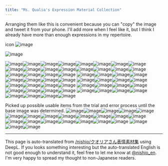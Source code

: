 ```yaml
---
title: "Ms. Qualia's Expression Material Collection"
---
```


Arranging them like this is convenient because you can "copy" the image and tweet it from your phone.
I'll add more when I feel like it, but I think I already have more than enough expressions in my repertoire.

icon
![image](https://gyazo.com/6b7beb6c41765ff93c1bdede39f5d14a/thumb/1000)

![image](https://gyazo.com/ce558bcdf2f017075fa7829250d76009/thumb/1000)


![image](https://gyazo.com/9e83175fabda069617739f6121faec59/thumb/1000)![image](https://gyazo.com/d74d72959971557b3286072eaa360c06/thumb/1000)![image](https://gyazo.com/596991e4aad2d583fcaf10d938e228f8/thumb/1000)![image](https://gyazo.com/53632c6150b8090b95b1b6bb9cc5a544/thumb/1000)![image](https://gyazo.com/bee5a9e0266424d2d88ae636d9f0b045/thumb/1000)![image](https://gyazo.com/4a87e2d448653d78177b6a7b052aebf1/thumb/1000)![image](https://gyazo.com/cbd9400299e6f8e43f71d75584b11159/thumb/1000)![image](https://gyazo.com/dd92b0b052ee7f507b215bb3bbca6d16/thumb/1000)![image](https://gyazo.com/41e5f40c0a608020cdd3235681709be4/thumb/1000)![image](https://gyazo.com/442c6ff78a9064a19e36fc1cb5f8ac76/thumb/1000)![image](https://gyazo.com/d7d1003d7bfdf8e0f323c02c09847d34/thumb/1000)![image](https://gyazo.com/795aefa5f5ecdf9c535b187f6d9b99e6/thumb/1000)![image](https://gyazo.com/2cfb29735fcc30aade0263cfd5412f43/thumb/1000)![image](https://gyazo.com/1f1f4ea4cdb5e5f2dc4a92a56394eee6/thumb/1000)![image](https://gyazo.com/6fa24da500c8e3cc83e0dd07c0e81ae2/thumb/1000)![image](https://gyazo.com/03fdac9e4bf9da30488221795cb1c7de/thumb/1000)![image](https://gyazo.com/af9d4c91b9ccb8e2c2390d1b2d21551d/thumb/1000)![image](https://gyazo.com/e3f1c25aa0cc85dab0eba676589092d9/thumb/1000)![image](https://gyazo.com/1a268c7dec3699166963d4d6701871c5/thumb/1000)![image](https://gyazo.com/991759232ae7300dcc8c13257743bc45/thumb/1000)
![image](https://gyazo.com/8843e0926068248f94b89c5113226ad5/thumb/1000)![image](https://gyazo.com/f2ef2d0df10bff930802e1c910c1bcc6/thumb/1000)![image](https://gyazo.com/11010492e7f498c149cc99c360b94768/thumb/1000)![image](https://gyazo.com/efd5935c756e34230b410c410bfdcfd7/thumb/1000)
![image](https://gyazo.com/16fc3139df535bff429fa7a9c4c13265/thumb/1000)![image](https://gyazo.com/fa3eb84a903018dab64ceda7d5943a1a/thumb/1000)![image](https://gyazo.com/3ce82734142d74fff8636683842df4d4/thumb/1000)![image](https://gyazo.com/779197603a39c16532d4f2921a54748f/thumb/1000)
![image](https://gyazo.com/17e21fae3a8dab8bb63cf1080579ba2d/thumb/1000)![image](https://gyazo.com/4236cca1bb48ee71dfccd081a30c7cd7/thumb/1000)![image](https://gyazo.com/efb81c63bf1037a27ce7353b41665414/thumb/1000)![image](https://gyazo.com/2ec957135443efe9e86b182b711d0394/thumb/1000)
![image](https://gyazo.com/a45a8a59efeb2106274c43b0aa850db7/thumb/1000)![image](https://gyazo.com/66f8745994b9840144ac7812a9514d58/thumb/1000)![image](https://gyazo.com/09018560e26413962dad7fe82a9a773e/thumb/1000)![image](https://gyazo.com/d9687b950995cc3535de8f3c6380c150/thumb/1000)
![image](https://gyazo.com/4731267d2d1bd4ca8df23ccd76cffb35/thumb/1000)![image](https://gyazo.com/8c2a5dfabd363ce6aa607c591d0256a4/thumb/1000)![image](https://gyazo.com/0a201864d580a91ff52a7ab92ace6e9b/thumb/1000)![image](https://gyazo.com/022e4b597112c9daac757f4b37f82bb6/thumb/1000)
![image](https://gyazo.com/804cce5ae527fe63f7e91f264f65e622/thumb/1000)![image](https://gyazo.com/b721dc617f7fc19ac65383cc3a2b7eeb/thumb/1000)![image](https://gyazo.com/1d31d35eb744d26722a8851516ed3595/thumb/1000)![image](https://gyazo.com/657d6db9765e88f393e56d9087a0bb00/thumb/1000)
![image](https://gyazo.com/c298dd26506244835b0e83311d86e352/thumb/1000)![image](https://gyazo.com/c9bafaaad0c294865b20d9944fb6a787/thumb/1000)![image](https://gyazo.com/e5ad5330b4745638fb769d12bcf671ca/thumb/1000)![image](https://gyazo.com/6b7beb6c41765ff93c1bdede39f5d14a/thumb/1000)
![image](https://gyazo.com/3fd6fb20dd52b454acc15b0e42f3b230/thumb/1000)![image](https://gyazo.com/f1592cfe2251258d1463fe49924d0d2d/thumb/1000)![image](https://gyazo.com/3fa12e44df649902ec5d31d572e9401b/thumb/1000)![image](https://gyazo.com/3708b9736c1c74444ae306f9d04e71ac/thumb/1000)

Picked up possible usable items from the trial and error process until the base image was determined.
![image](https://gyazo.com/73d3bc508f8837099c8ec98f9faa057b/thumb/1000)![image](https://gyazo.com/471016476a6d8349cf4cefe818bc2336/thumb/1000)![image](https://gyazo.com/7074a1f50098d0d5c2def52dd5401bca/thumb/1000)![image](https://gyazo.com/b3e9372de8b0f5ae7c08a8c70fbbe2ca/thumb/1000)![image](https://gyazo.com/4e278f6f25b50c6aafd52ca99eaac5ca/thumb/1000)![image](https://gyazo.com/c81cf064b6ca221448e4faa5855bc2b5/thumb/1000)![image](https://gyazo.com/63be66f648b5f5a565915caa7fcd30b2/thumb/1000)![image](https://gyazo.com/d04eade4d3619cbc36746d078e417ff5/thumb/1000)![image](https://gyazo.com/5e44eecc50603d715b2bf61b96fdb21e/thumb/1000)![image](https://gyazo.com/e1add410ed1e3a33f06aaa748a9af77e/thumb/1000)![image](https://gyazo.com/dbe2e06dface5c32ba82e828dcd70490/thumb/1000)![image](https://gyazo.com/0059f706d023a29a4a24cf1f842fec11/thumb/1000)![image](https://gyazo.com/58475a278cae0045d05462a422168187/thumb/1000)![image](https://gyazo.com/52127644ae9fa6b015d2583571a46ba0/thumb/1000)![image](https://gyazo.com/8e36fa6e52e93b24e2c857e0c2f659ce/thumb/1000)![image](https://gyazo.com/937df65d852e8c45a7c41b0b3a40a796/thumb/1000)![image](https://gyazo.com/b8c3c4dcefabddbc45a63cf365369891/thumb/1000)![image](https://gyazo.com/142c164c43fceeb39295406fb06ef00f/thumb/1000)![image](https://gyazo.com/c4bc60674d666d6047a20bfeb1078eb5/thumb/1000)![image](https://gyazo.com/a25f7e9fa8161cc3a1a4dc63a2dfa8c1/thumb/1000)
![image](https://gyazo.com/353fabf8c0a665d9f1f6e86eafd652ef/thumb/1000)![image](https://gyazo.com/5ac7d061891505a3c42c4bb18908de24/thumb/1000)![image](https://gyazo.com/7287c6040214ae2c7172e6bf4232e0f3/thumb/1000)

---
This page is auto-translated from [/nishio/クオリアさん表情素材集](https://scrapbox.io/nishio/クオリアさん表情素材集) using DeepL. If you looks something interesting but the auto-translated English is not good enough to understand it, feel free to let me know at [@nishio_en](https://twitter.com/nishio_en). I'm very happy to spread my thought to non-Japanese readers.